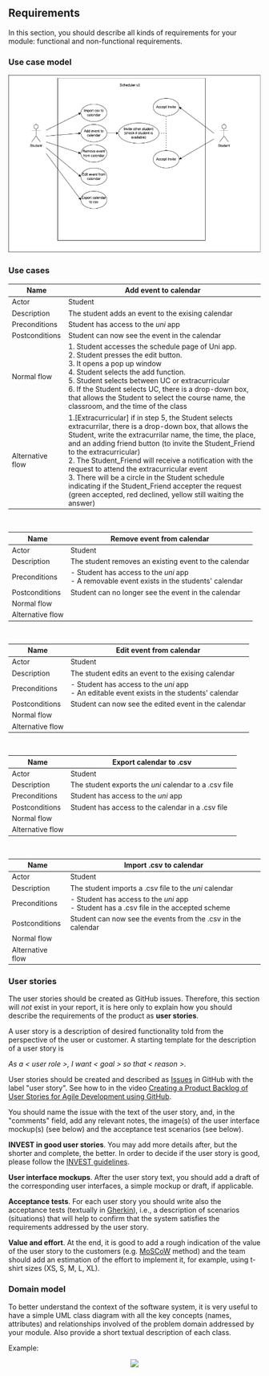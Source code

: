 

## Requirements

In this section, you should describe all kinds of requirements for your module: functional and non-functional requirements.

### Use case model 

 <p align="center" justify="center">
  <img src="../img/UseCases.png"/>
</p>



### Use cases  

| Name | Add event to calendar |
|--- |--- |
| Actor | Student |
| Description | The student adds an event to the exising calendar |
| Preconditions | Student has access to the *uni* app |
| Postconditions | Student can now see the event in the calendar |
| Normal flow | 1. Student accesses the schedule page of Uni app.<br/> 2. Student presses the edit button.<br/>3. It opens a pop up window <br/> 4. Student selects the add function.<br/>5. Student selects between UC or extracurricular <br/> 6. If the Student selects UC, there is a drop-down box, that allows the Student to select the course name, the classroom, and the time of the class <br/>|
| Alternative flow | 1.[Extracurricular] if in step 5, the Student selects extracurrilar, there is a drop-down box, that allows the Student, write the extracurrilar name, the time, the place, and an adding friend button (to invite the Student_Friend to the extracurricular) <br/> 2. The Student_Friend will receive a notification with the request to attend the extracurricular event<br/> 3. There will be a circle in the Student schedule indicating if the Student_Friend accepter the request (green accepted, red declined, yellow still waiting the answer) |
<br/>

| Name | Remove event from calendar |
|--- |--- |
| Actor | Student |
| Description | The student removes an existing event to the calendar|
| Preconditions | - Student has access to the *uni* app <br/> - A removable event exists in the students' calendar|
| Postconditions | Student can no longer see the event in the calendar |
| Normal flow | |
| Alternative flow | |
<br/>

| Name | Edit event from calendar |
|--- |--- |
| Actor | Student |
| Description | The student edits an event to the exising calendar |
| Preconditions | - Student has access to the *uni* app <br/> - An editable event exists in the students' calendar|
| Postconditions | Student can now see the edited event in the calendar |
| Normal flow | |
| Alternative flow | |
<br/>

| Name | Export calendar to .csv |
|--- |--- |
| Actor | Student |
| Description | The student exports the *uni* calendar to a .csv file |
| Preconditions | Student has access to the *uni* app |
| Postconditions | Student has access to the calendar in a .csv file |
| Normal flow | |
| Alternative flow | |
<br/>

| Name | Import .csv to calendar |
|--- |--- |
| Actor | Student |
| Description | The student imports a .csv file to the *uni* calendar|
| Preconditions | - Student has access to the *uni* app <br/> - Student has a .csv file in the accepted scheme|
| Postconditions | Student can now see the events from the .csv in the calendar |
| Normal flow | |
| Alternative flow | |

### User stories
The user stories should be created as GitHub issues. Therefore, this section will *not* exist in your report, it is here only to explain how you should describe the requirements of the product as **user stories**. 

A user story is a description of desired functionality told from the perspective of the user or customer. A starting template for the description of a user story is 

*As a < user role >, I want < goal > so that < reason >.*

User stories should be created and described as [Issues](https://github.com/LEIC-ES-2021-22/templates/issues) in GitHub with the label "user story". See how to in the video [Creating a Product Backlog of User Stories for Agile Development using GitHub](https://www.youtube.com/watch?v=m8ZxTHSKSKE).

You should name the issue with the text of the user story, and, in the "comments" field, add any relevant notes, the image(s) of the user interface mockup(s) (see below) and the acceptance test scenarios (see below). 

**INVEST in good user stories**. 
You may add more details after, but the shorter and complete, the better. In order to decide if the user story is good, please follow the [INVEST guidelines](https://xp123.com/articles/invest-in-good-stories-and-smart-tasks/).

**User interface mockups**.
After the user story text, you should add a draft of the corresponding user interfaces, a simple mockup or draft, if applicable.

**Acceptance tests**.
For each user story you should write also the acceptance tests (textually in [Gherkin](https://cucumber.io/docs/gherkin/reference/)), i.e., a description of scenarios (situations) that will help to confirm that the system satisfies the requirements addressed by the user story.

**Value and effort**.
At the end, it is good to add a rough indication of the value of the user story to the customers (e.g. [MoSCoW](https://en.wikipedia.org/wiki/MoSCoW_method) method) and the team should add an estimation of the effort to implement it, for example, using t-shirt sizes (XS, S, M, L, XL).



### Domain model

To better understand the context of the software system, it is very useful to have a simple UML class diagram with all the key concepts (names, attributes) and relationships involved of the problem domain addressed by your module. 
Also provide a short textual description of each class. 

Example:
 <p align="center" justify="center">
  <img src="https://github.com/LEIC-ES-2021-22/templates/blob/main/images/DomainModel.png"/>
</p>